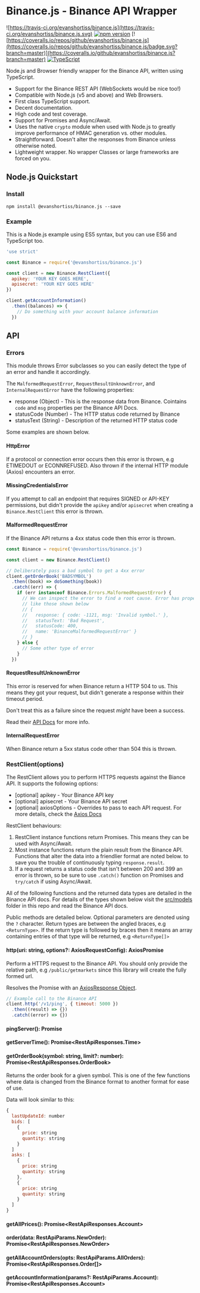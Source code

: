 # Binance.js - Binance API Wrapper

![https://travis-ci.org/evanshortiss/binance.js](https://travis-ci.org/evanshortiss/binance.js.svg) [![npm version](https://badge.fury.io/js/%40evanshortiss%2Fbinance.js.svg)](https://badge.fury.io/js/%40evanshortiss%2Fbinance.js.svg) [![https://coveralls.io/repos/github/evanshortiss/binance.js](https://coveralls.io/repos/github/evanshortiss/binance.js/badge.svg?branch=master)](https://coveralls.io/github/evanshortiss/binance.js?branch=master)
[![TypeScript](https://badges.frapsoft.com/typescript/version/typescript-next.svg?v=101)](https://github.com/ellerbrock/typescript-badges/)

Node.js and Browser friendly wrapper for the Binance API, written using
TypeScript.

* Support for the Binance REST API (WebSockets would be nice too!)
* Compatible with Node.js (v5 and above) and Web Browsers.
* First class TypeScript support.
* Decent documentation.
* High code and test coverage.
* Support for Promises and Async/Await.
* Uses the native `crypto` module when used with Node.js to greatly improve
performance of HMAC generation vs. other modules.
* Straightforward. Doesn't alter the responses from Binance unless otherwise
noted.
* Lightweight wrapper. No wrapper Classes or large frameworks are forced on you.


## Node.js Quickstart

### Install

```
npm install @evanshortiss/binance.js --save
```

### Example

This is a Node.js example using ES5 syntax, but you can use ES6 and TypeScript
too.

```js
'use strict'

const Binance = require('@evanshortiss/binance.js')

const client = new Binance.RestClient({
  apikey: 'YOUR KEY GOES HERE',
  apisecret: 'YOUR KEY GOES HERE'
})

client.getAccountInformation()
  .then((balances) => {
    // Do something with your account balance information
  })
```

## API

### Errors
This module throws Error subclasses so you can easily detect the type of an
error and handle it accordingly.

The `MalformedRequestError`, `RequestResultUnknownError`, and
`InternalRequestError` have the following properties:

* response (Object) - This is the response data from Binance. Cointains `code`
and `msg` properties per the Binance API Docs.
* statusCode (Number) - The HTTP status code returned by Binance
* statusText (String) - Description of the returned HTTP status code

Some examples are shown below.

#### HttpError
If a protocol or connection error occurs then this error is thrown, e.g
ETIMEDOUT or ECONNREFUSED. Also thrown if the internal HTTP module (Axios)
encounters an error.

#### MissingCredentialsError
If you attempt to call an endpoint that requires SIGNED or API-KEY permissions,
but didn't provide the `apikey` and/or `apisecret` when creating a
`Binance.RestClient` this error is thrown.

#### MalformedRequestError
If the Binance API returns a 4xx status code then this error is thrown.

```js
const Binance = require('@evanshortiss/binance.js')

const client = new Binance.RestClient()

// Deliberately pass a bad symbol to get a 4xx error
client.getOrderBook('BADSYMBOL')
  .then((book) => doSomething(book))
  .catch((err) => {
    if (err instanceof Binance.Errors.MalformedRequestError) {
      // We can inspect the error to find a root cause. Error has properties
      // like those shown below
      // {
      //   response: { code: -1121, msg: 'Invalid symbol.' },
      //   statusText: 'Bad Request',
      //   statusCode: 400,
      //   name: 'BinanceMalformedRequestError' }
      // }
    } else {
      // Some other type of error
    }
  })
```

#### RequestResultUnknownError
This error is reserved for when Binance return a HTTP 504 to us. This means they
got your request, but didn't generate a response within their timeout period.

Don't treat this as a failure since the request _might_ have been a success.

Read their [API Docs](https://www.binance.com/restapipub.html) for more info.

#### InternalRequestError
When Binance return a 5xx status code other than 504 this is thrown.


### RestClient(options)
The RestClient allows you to perform HTTPS requests against the Biance API. It
supports the following options:

* [optional] apikey - Your Binance API key
* [optional] apisecret - Your Binance API secret
* [optional] axiosOptions - Overrides to pass to each API request. For more
details, check the [Axios Docs](https://github.com/axios/axios#request-config)

RestClient behaviours:

1. RestClient instance functions return Promises. This means they can be used
with Async/Await.
2. Most instance functions return the plain result from the Binance API.
Functions that alter the data into a friendlier format are noted below.
to save you the trouble of continuously typing `response.result`.
3. If a request returns a status code that isn't between 200 and 399 an error is
thrown, so be sure to use `.catch()` function on Promises and `try/catch` if
using Async/Await.

All of the following functions and the returned data types are detailed in the
Binance API docs. For details of the types shown below visit the
[src/models](https://github.com/evanshortiss/binance.js/blob/master/src/models.ts)
folder in this repo and read the Binance API docs.

Public methods are detailed below. Optional parameters are denoted using the `?`
character. Return types are between the angled braces, e.g `<ReturnType>`. If
the return type is followed by braces then it means an array containing entries
of that type will be returned, e.g `<ReturnType[]>`

#### http(uri: string, options?: AxiosRequestConfig): AxiosPromise
Perform a HTTPS request to the Binance API. You should only provide the relative
path, e.g `/public/getmarkets` since this library will create the fully formed
url.

Resolves the Promise with an
[AxiosResponse Object](https://github.com/axios/axios#response-schema).

```js
// Example call to the Binance API
client.http('/v1/ping', { timeout: 5000 })
  .then((result) => {})
  .catch((error) => {})
```

#### pingServer(): Promise<void>

#### getServerTime(): Promise<RestApiResponses.Time>

#### getOrderBook(symbol: string, limit?: number): Promise<RestApiResponses.OrderBook>
Returns the order book for a given symbol. This is one of the few functions
where data is changed from the Binance format to another format for ease of use.

Data will look similar to this:

```js
{
  lastUpdateId: number
  bids: [
    {
      price: string
      quantity: string
    }
  ]
  asks: [
    {
      price: string
      quantity: string
    },
    {
      price: string
      quantity: string
    }
  ]
}
```

#### getAllPrices(): Promise<RestApiResponses.Account>

#### order(data: RestApiParams.NewOrder): Promise<RestApiResponses.NewOrder>

#### getAllAccountOrders(opts: RestApiParams.AllOrders): Promise<RestApiResponses.Order[]>

#### getAccountInformation(params?: RestApiParams.Account): Promise<RestApiResponses.Account>

